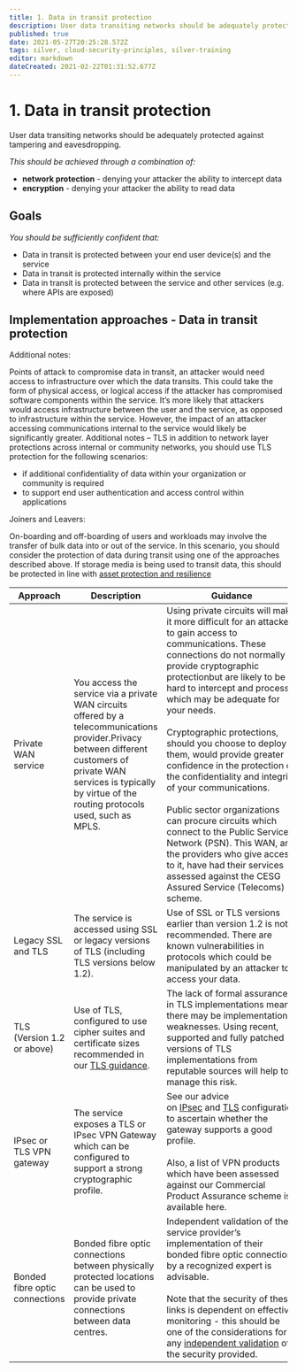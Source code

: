 ```yaml
---
title: 1. Data in transit protection
description: User data transiting networks should be adequately protected against tampering and eavesdropping.
published: true
date: 2021-05-27T20:25:28.572Z
tags: silver, cloud-security-principles, silver-training
editor: markdown
dateCreated: 2021-02-22T01:31:52.677Z
---
```


# 1\. Data in transit protection

User data transiting networks should be adequately protected against tampering and eavesdropping.

*This should be achieved through a combination of:*

-   **network protection** - denying your attacker the ability to intercept data
-   **encryption** - denying your attacker the ability to read data

## Goals

*You should be sufficiently confident that:*

-   Data in transit is protected between your end user device(s) and the service
-   Data in transit is protected internally within the service
-   Data in transit is protected between the service and other services (e.g. where APIs are exposed)

## Implementation approaches - Data in transit protection

Additional notes:

Points of attack to compromise data in transit, an attacker would need access to infrastructure over which the data transits. This could take the form of physical access, or logical access if the attacker has compromised software components within the service. It’s more likely that attackers would access infrastructure between the user and the service, as opposed to infrastructure within the service. However, the impact of an attacker accessing communications internal to the service would likely be significantly greater. Additional notes – TLS in addition to network layer protections across internal or community networks, you should use TLS protection for the following scenarios:

-   if additional confidentiality of data within your organization or community is required
-   to support end user authentication and access control within applications

Joiners and Leavers:  
  
On-boarding and off-boarding of users and workloads may involve the transfer of bulk data into or out of the service. In this scenario, you should consider the protection of data during transit using one of the approaches described above. If storage media is being used to transit data, this should be protected in line with [asset protection and resilience](/silver-training/cloudsecurity-resilience)

| **Approach** | **Description** | **Guidance** |     |
| --- | --- | --- | --- |
| Private WAN service | You access the service via a private WAN circuits offered by a telecommunications provider.Privacy between different customers of private WAN services is typically by virtue of the routing protocols used, such as MPLS. | Using private circuits will make it more difficult for an attacker to gain access to communications. These connections do not normally provide cryptographic protectionbut are likely to be hard to intercept and process, which may be adequate for your needs.<br><br>Cryptographic protections, should you choose to deploy them, would provide greater confidence in the protection of the confidentiality and integrity of your communications.<br><br>Public sector organizations can procure circuits which connect to the Public Services Network (PSN). This WAN, and the providers who give access to it, have had their services assessed against the CESG Assured Service (Telecoms) scheme. |     |
| Legacy SSL and TLS | The service is accessed using SSL or legacy versions of TLS (including TLS versions below 1.2). | Use of SSL or TLS versions earlier than version 1.2 is not recommended. There are known vulnerabilities in protocols which could be manipulated by an attacker to access your data. |     |
| TLS (Version 1.2 or above) | Use of TLS, configured to use cipher suites and certificate sizes recommended in our [TLS guidance](/silver-training/topic-tls). | The lack of formal assurance in TLS implementations means there may be implementation weaknesses. Using recent, supported and fully patched versions of TLS implementations from reputable sources will help to manage this risk. |     |
| IPsec or TLS VPN gateway | The service exposes a TLS or IPsec VPN Gateway which can be configured to support a strong cryptographic profile. | See our advice on [IPsec](/silver-training/topic-IPSec) and [TLS](/silver-training/topic-tls) configuration to ascertain whether the gateway supports a good profile.<br><br>Also, a list of VPN products which have been assessed against our Commercial Product Assurance scheme is available here. |     |
| Bonded fibre optic connections | Bonded fibre optic connections between physically protected locations can be used to provide private connections between data centres. | Independent validation of the service provider’s implementation of their bonded fibre optic connections by a recognized expert is advisable.<br><br>Note that the security of these links is dependent on effective monitoring - this should be one of the considerations for any [independent validation](/bronze-training/background-topics/cloud-security-2-confidence) of the security provided. |     |